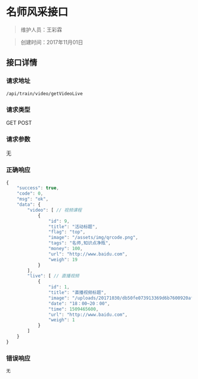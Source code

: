 # 名师风采接口

> 维护人员：王彩霖

> 创建时间：2017年11月01日

## 接口详情

### 请求地址
```
/api/train/video/getVideoLive
```

### 请求类型
GET POST

### 请求参数
无

### 正确响应
```javascript
{
    "success": true,
    "code": 0,
    "msg": "ok",
    "data": {
        "video": [ // 视频课程
            {
                "id": 9,
                "title": "活动标题",
                "flag": "top",
                "image": "/assets/img/qrcode.png",
                "tags": "名师,知识点净瓶",
                "money": 100,
                "url": "http://www.baidu.com",
                "weigh": 19
            }
        ],
        "live": [ // 直播视频
            {
                "id": 1,
                "title": "直播视频标题",
                "image": "/uploads/20171030/db50fe073913369d6b7600920afc3147.png",
                "date": "18：00~20：00",
                "time": 1509465600,
                "url": "http://www.baidu.com",
                "weigh": 1
            }
        ]
    }
}
```

### 错误响应
```javascript
无
```
